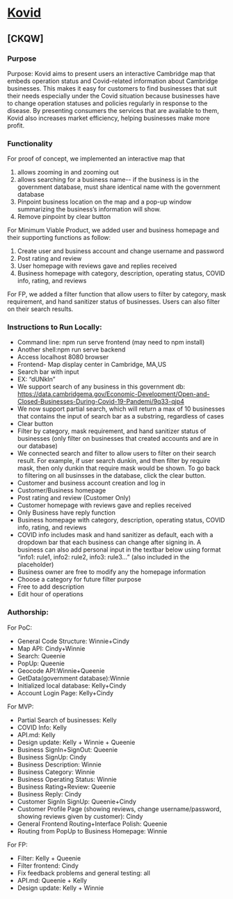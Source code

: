 
# [Kovid](https://kovid-ckqw.herokuapp.com/ )
## [CKQW]
### Purpose
Purpose: Kovid aims to present users an interactive Cambridge map that embeds operation status and Covid-related information about Cambridge businesses. This makes it easy for customers to find businesses that suit their needs especially under the Covid situation because businesses have to change operation statuses and policies regularly in response to the disease. By presenting consumers the services that are available to them, Kovid also increases market efficiency, helping businesses make more profit.  
 

### Functionality

For proof of concept, we implemented an interactive map that 
1) allows zooming in and zooming out
2) allows searching for a business name-- if the business is in the government database, must   share identical name with the government database
3) Pinpoint business location on the map and a pop-up window summarizing the business’s    information will show.
4) Remove pinpoint by clear button

For Minimum Viable Product, we added user and business homepage and their supporting functions as follow:
1) Create user and business account and change username and password
2) Post rating and review
3) User homepage with reviews gave and replies received
4) Business homepage with category, description, operating status, COVID info, rating, and reviews

For FP, we added a filter function that allow users to filter by category, mask requirement, and hand sanitizer status of businesses. Users can also filter on their search results.



### Instructions to Run Locally:
* Command line: npm run serve frontend (may need to npm install)
* Another shell:npm run serve backend
* Access localhost 8080 browser
* Frontend- Map display center in Cambridge, MA,US
* Search bar with input
* EX: “dUNkIn”
* We support search of any business in this government db: https://data.cambridgema.gov/Economic-Development/Open-and-Closed-Businesses-During-Covid-19-Pandemi/9q33-qjp4
* We now support partial search, which will return a max of 10 businesses that contains the input of search bar as a substring, regardless of cases
* Clear button
* Filter by category, mask requirement, and hand sanitizer status of businesses (only filter on businesses that created accounts and are in our database)
* We connected search and filter to allow users to filter on their search result. For example, if user search dunkin, and then filter by require mask, then only dunkin that require mask would be shown. To go back to filtering on all businsses in the database, click the clear button.
* Customer and business account creation and log in
* Customer/Business homepage
* Post rating and review (Customer Only)
* Customer homepage with reviews gave and replies received 
* Only Business have reply function
* Business homepage with category, description, operating status, COVID info, rating, and reviews
* COVID info includes mask and hand sanitizer as default, each with a dropdown bar that each business can change after signing in. A business can also add personal input in the textbar below using format “info1: rule1, info2: rule2, info3: rule3…” (also included in the placeholder)
* Business owner are free to modify any the homepage information
* Choose a category for future filter purpose
* Free to add description
* Edit hour of operations



### Authorship:
For PoC:
* General Code Structure: Winnie+Cindy
* Map API: Cindy+Winnie
* Search: Queenie
* PopUp: Queenie
* Geocode API:Winnie+Queenie
* GetData(government database):Winnie
* Initialized local database: Kelly+Cindy
* Account Login Page: Kelly+Cindy

For MVP:
* Partial Search of businesses: Kelly
* COVID Info: Kelly
* API.md: Kelly
* Design update: Kelly + Winnie + Queenie
* Business SignIn+SignOut: Queenie
* Business SignUp: Cindy
* Business Description: Winnie
* Business Category: Winnie
* Business Operating Status: Winnie
* Business Rating+Review: Queenie
* Business Reply: Cindy
* Customer SignIn SignUp: Queenie+Cindy
* Customer Profile Page (showing reviews, change username/password, showing reviews given by customer): Cindy
* General Frontend Routing+Interface Polish: Queenie
* Routing from PopUp to Business Homepage: Winnie

For FP:
* Filter: Kelly + Queenie
* Filter frontend: Cindy
* Fix feedback problems and general testing: all
* API.md: Queenie + Kelly
* Design update: Kelly + Winnie


